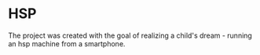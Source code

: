 # HSP
The project was created with the goal of realizing a child's dream - running an hsp machine from a smartphone.
